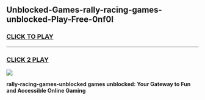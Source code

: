 
## Unblocked-Games-rally-racing-games-unblocked-Play-Free-0nf0l
<h3>
<a href="https://premium76.site?title=rally-racing-games-unblocked&ref=19M">CLICK TO PLAY</a></h3>
<hr>

<h3>
<a href="https://premium76.site?title=rally-racing-games-unblocked&ref=19M">CLICK 2 PLAY</a>
  
</h3>

<a href="https://premium76.site?title=rally-racing-games-unblocked&ref=19M"><img src="https://clearcache.store/games.png"></a>


**rally-racing-games-unblocked games unblocked: Your Gateway to Fun and Accessible Online Gaming**
